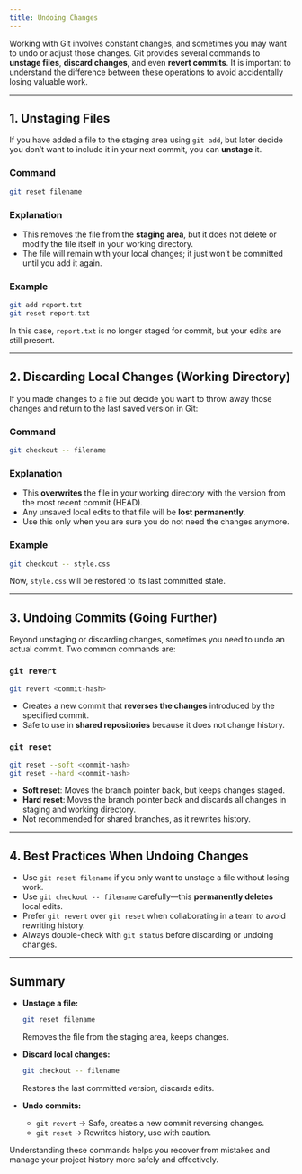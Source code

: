 ```yaml
---
title: Undoing Changes
---
```


Working with Git involves constant changes, and sometimes you may want to undo or adjust those changes. Git provides several commands to **unstage files**, **discard changes**, and even **revert commits**. It is important to understand the difference between these operations to avoid accidentally losing valuable work.

---

## 1. Unstaging Files

If you have added a file to the staging area using `git add`, but later decide you don’t want to include it in your next commit, you can **unstage** it.

### Command

```bash
git reset filename
```

### Explanation

* This removes the file from the **staging area**, but it does not delete or modify the file itself in your working directory.
* The file will remain with your local changes; it just won’t be committed until you add it again.

### Example

```bash
git add report.txt
git reset report.txt
```

In this case, `report.txt` is no longer staged for commit, but your edits are still present.

---

## 2. Discarding Local Changes (Working Directory)

If you made changes to a file but decide you want to throw away those changes and return to the last saved version in Git:

### Command

```bash
git checkout -- filename
```

### Explanation

* This **overwrites** the file in your working directory with the version from the most recent commit (HEAD).
* Any unsaved local edits to that file will be **lost permanently**.
* Use this only when you are sure you do not need the changes anymore.

### Example

```bash
git checkout -- style.css
```

Now, `style.css` will be restored to its last committed state.

---

## 3. Undoing Commits (Going Further)

Beyond unstaging or discarding changes, sometimes you need to undo an actual commit. Two common commands are:

### `git revert`

```bash
git revert <commit-hash>
```

* Creates a new commit that **reverses the changes** introduced by the specified commit.
* Safe to use in **shared repositories** because it does not change history.

### `git reset`

```bash
git reset --soft <commit-hash>
git reset --hard <commit-hash>
```

* **Soft reset**: Moves the branch pointer back, but keeps changes staged.
* **Hard reset**: Moves the branch pointer back and discards all changes in staging and working directory.
* Not recommended for shared branches, as it rewrites history.

---

## 4. Best Practices When Undoing Changes

* Use `git reset filename` if you only want to unstage a file without losing work.
* Use `git checkout -- filename` carefully—this **permanently deletes** local edits.
* Prefer `git revert` over `git reset` when collaborating in a team to avoid rewriting history.
* Always double-check with `git status` before discarding or undoing changes.

---

## Summary

* **Unstage a file:**

  ```bash
  git reset filename
  ```

  Removes the file from the staging area, keeps changes.

* **Discard local changes:**

  ```bash
  git checkout -- filename
  ```

  Restores the last committed version, discards edits.

* **Undo commits:**

  * `git revert` → Safe, creates a new commit reversing changes.
  * `git reset` → Rewrites history, use with caution.

Understanding these commands helps you recover from mistakes and manage your project history more safely and effectively.
